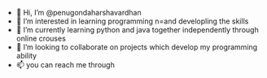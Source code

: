 - 👋 Hi, I’m @penugondaharshavardhan
- 👀 I’m interested in learning programming n=and developling the skills
- 🌱 I’m currently learning python and java together independently through online crouses
- 💞️ I’m looking to collaborate on projects which develop my programming ability
- 📫 you can reach me through 

<!---
penugondaharshavardhan/penugondaharshavardhan is a ✨ special ✨ repository because its `README.md` (this file) appears on your GitHub profile.
You can click the Preview link to take a look at your changes.
--->
